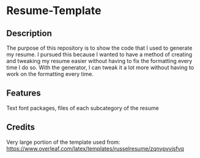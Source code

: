 # Resume-Template

## Description
The purpose of this repository is to show the code that I used to generate my resume. I pursued this because I wanted to have a method of creating and tweaking my resume easier without having to fix the formatting every time I do so. With the generator, I can tweak it a lot more without having to work on the formatting every time. 

## Features 
Text font packages, files of each subcategory of the resume

## Credits
Very large portion of the template used from:
https://www.overleaf.com/latex/templates/russelresume/zqnypvvjsfvq
